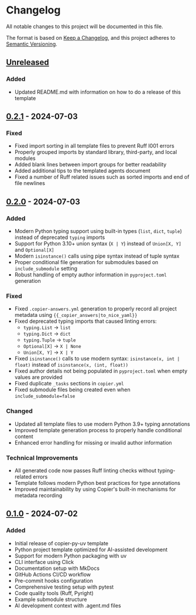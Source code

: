 # Changelog

All notable changes to this project will be documented in this file.

The format is based on [Keep a Changelog](https://keepachangelog.com/en/1.0.0/),
and this project adheres to [Semantic Versioning](https://semver.org/spec/v2.0.0.html).

## [Unreleased]

### Added
- Updated README.md with information on how to do a release of this template

## [0.2.1] - 2024-07-03

### Fixed
- Fixed import sorting in all template files to prevent Ruff I001 errors
- Properly grouped imports by standard library, third-party, and local modules
- Added blank lines between import groups for better readability
- Added additional tips to the templated agents document
- Fixed a number of Ruff related issues such as sorted imports and end of file newlines

## [0.2.0] - 2024-07-03

### Added
- Modern Python typing support using built-in types (`list`, `dict`, `tuple`) instead of deprecated `typing` imports
- Support for Python 3.10+ union syntax (`X | Y`) instead of `Union[X, Y]` and `Optional[X]`
- Modern `isinstance()` calls using pipe syntax instead of tuple syntax
- Proper conditional file generation for submodules based on `include_submodule` setting
- Robust handling of empty author information in `pyproject.toml` generation

### Fixed
- Fixed `.copier-answers.yml` generation to properly record all project metadata using `{{_copier_answers|to_nice_yaml}}`
- Fixed deprecated typing imports that caused linting errors:
  - `typing.List` → `list`
  - `typing.Dict` → `dict`
  - `typing.Tuple` → `tuple`
  - `Optional[X]` → `X | None`
  - `Union[X, Y]` → `X | Y`
- Fixed `isinstance()` calls to use modern syntax: `isinstance(x, int | float)` instead of `isinstance(x, (int, float))`
- Fixed author details not being populated in `pyproject.toml` when empty values are provided
- Fixed duplicate `_tasks` sections in `copier.yml`
- Fixed submodule files being created even when `include_submodule=false`

### Changed
- Updated all template files to use modern Python 3.9+ typing annotations
- Improved template generation process to properly handle conditional content
- Enhanced error handling for missing or invalid author information

### Technical Improvements
- All generated code now passes Ruff linting checks without typing-related errors
- Template follows modern Python best practices for type annotations
- Improved maintainability by using Copier's built-in mechanisms for metadata recording

## [0.1.0] - 2024-07-02

### Added
- Initial release of copier-py-uv template
- Python project template optimized for AI-assisted development
- Support for modern Python packaging with uv
- CLI interface using Click
- Documentation setup with MkDocs
- GitHub Actions CI/CD workflow
- Pre-commit hooks configuration
- Comprehensive testing setup with pytest
- Code quality tools (Ruff, Pyright)
- Example submodule structure
- AI development context with .agent.md files

[Unreleased]: https://github.com/rnwolf/copier-py-uv/compare/v0.2.1...HEAD
[0.2.1]: https://github.com/rnwolf/copier-py-uv/compare/v0.2.0...v0.2.1
[0.2.0]: https://github.com/rnwolf/copier-py-uv/compare/v0.1.0...v0.2.0
[0.1.0]: https://github.com/rnwolf/copier-py-uv/releases/tag/v0.1.0